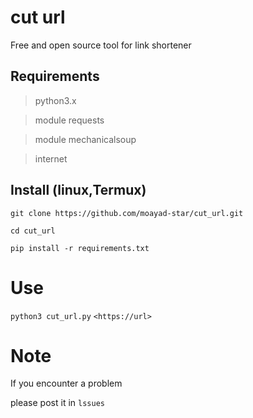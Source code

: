 # cut url

Free and open source tool
for link shortener

## Requirements

> python3.x 

> module requests

> module mechanicalsoup

> internet

## Install (linux,Termux)

```
git clone https://github.com/moayad-star/cut_url.git
```

```
cd cut_url
```

```
pip install -r requirements.txt
```

# Use


```python3 cut_url.py``` `<https://url>`


# Note

If you encounter a problem

please post it in `lssues`
